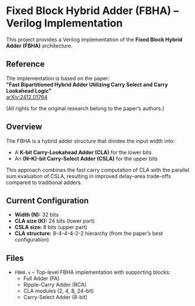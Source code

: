 # Fixed Block Hybrid Adder (FBHA) – Verilog Implementation

This project provides a Verilog implementation of the **Fixed Block Hybrid Adder (FBHA)** architecture.

## Reference
The implementation is based on the paper:  
**"Fast Bipartitioned Hybrid Adder Utilizing Carry Select and Carry Lookahead Logic"**  
[arXiv:2412.01764](https://arxiv.org/abs/2412.01764)

(All rights for the original research belong to the paper’s authors.)

## Overview
The FBHA is a hybrid adder structure that divides the input width into:
- A **K-bit Carry-Lookahead Adder (CLA)** for the lower bits
- An **(N–K)-bit Carry-Select Adder (CSLA)** for the upper bits

This approach combines the fast carry computation of CLA with the parallel sum evaluation of CSLA, resulting in improved delay–area trade-offs compared to traditional adders.

## Current Configuration
- **Width (N):** 32 bits  
- **CLA size (K):** 24 bits (lower part)  
- **CSLA size:** 8 bits (upper part)  
- **CLA structure:** 8-4-4-4-2-2 hierarchy (from the paper’s best configuration)

## Files
- `FBHA.v` – Top-level FBHA implementation with supporting blocks:
  - Full Adder (FA)
  - Ripple-Carry Adder (RCA)
  - CLA modules (2, 4, 8, 24-bit)
  - Carry-Select Adder (8-bit)

